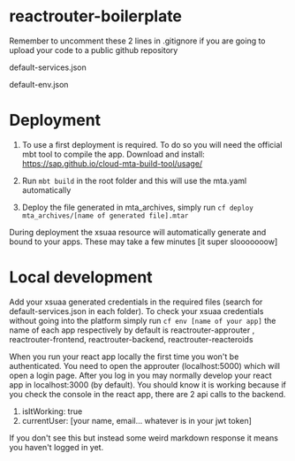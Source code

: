 # reactrouter-boilerplate

Remember to uncomment these 2 lines in .gitignore if you are going to upload your code to a public github repository


default-services.json

default-env.json

# Deployment
1. To use a first deployment is required. To do so you will need the official mbt tool to compile the app.
Download and install: https://sap.github.io/cloud-mta-build-tool/usage/

2. Run `mbt build` in the root folder and this will use the mta.yaml automatically
3. Deploy the file generated in mta_archives, simply run `cf deploy mta_archives/[name of generated file].mtar`

During deployment the xsuaa resource will automatically generate and bound to your apps. These may take a few minutes [it super slooooooow]

# Local development 

Add your xsuaa generated credentials in the required files (search for default-services.json in each folder). To check your xsuaa credentials without going into the platform simply run `cf env [name of your app]` the name of each app respectively by default is reactrouter-approuter , reactrouter-frontend, reactrouter-backend, reactrouter-reacteroids

When you run your react app locally the first time you won't be authenticated. You need to open the approuter (localhost:5000) which will open a login page. After you log in you may normally develop your react app in localhost:3000 (by default). You should know it is working because if you check the console in the react app, there are 2 api calls to the backend. 

1. isItWorking: true
2. currentUser: [your name, email... whatever is in your jwt token]

If you don't see this but instead some weird markdown response it means you haven't logged in yet.

